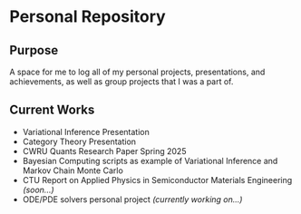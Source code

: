 # Personal Repository

## Purpose

A space for me to log all of my personal projects, presentations, and achievements, as well as group projects that I was a part of.

## Current Works

- Variational Inference Presentation  
- Category Theory Presentation  
- CWRU Quants Research Paper Spring 2025
- Bayesian Computing scripts as example of Variational Inference and Markov Chain Monte Carlo
- CTU Report on Applied Physics in Semiconductor Materials Engineering *(soon...)*
- ODE/PDE solvers personal project *(currently working on...)*

